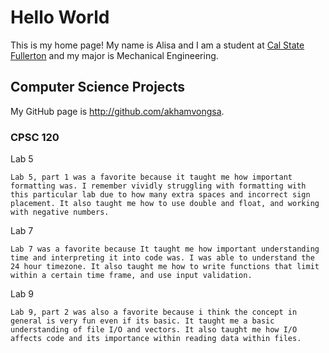# Hello World

This is my home page! My name is Alisa and I am a student at [Cal State Fullerton](http://www.fullerton.edu/) and my major is Mechanical Engineering.

## Computer Science Projects

My GitHub page is http://github.com/akhamvongsa.

### CPSC 120

Lab 5

    Lab 5, part 1 was a favorite because it taught me how important formatting was. I remember vividly struggling with formatting with this particular lab due to how many extra spaces and incorrect sign placement. It also taught me how to use double and float, and working with negative numbers.

Lab 7

    Lab 7 was a favorite because It taught me how important understanding time and interpreting it into code was. I was able to understand the 24 hour timezone. It also taught me how to write functions that limit within a certain time frame, and use input validation.

Lab 9

    Lab 9, part 2 was also a favorite because i think the concept in general is very fun even if its basic. It taught me a basic understanding of file I/O and vectors. It also taught me how I/O affects code and its importance within reading data within files.

